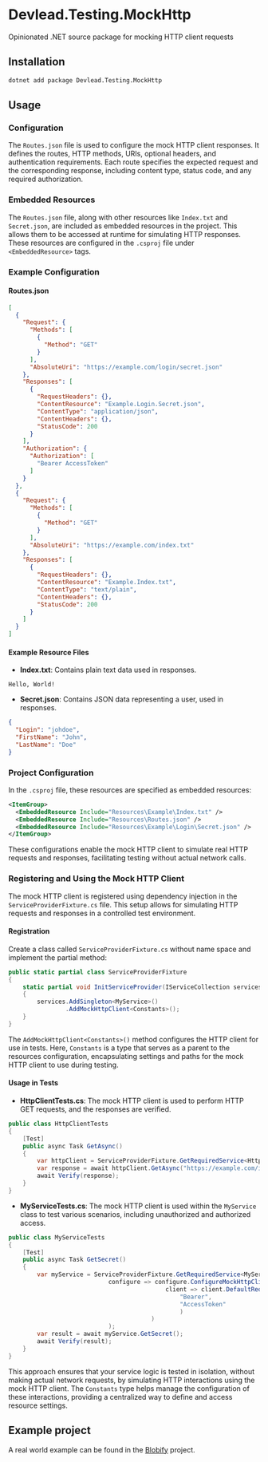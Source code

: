 # Devlead.Testing.MockHttp

Opinionated .NET source package for mocking HTTP client requests

## Installation

```bash
dotnet add package Devlead.Testing.MockHttp
```

## Usage

### Configuration

The `Routes.json` file is used to configure the mock HTTP client responses. It defines the routes, HTTP methods, URIs, optional headers, and authentication requirements. Each route specifies the expected request and the corresponding response, including content type, status code, and any required authorization.

### Embedded Resources

The `Routes.json` file, along with other resources like `Index.txt` and `Secret.json`, are included as embedded resources in the project. This allows them to be accessed at runtime for simulating HTTP responses. These resources are configured in the `.csproj` file under `<EmbeddedResource>` tags.

### Example Configuration

#### Routes.json

```json
[
  {
    "Request": {
      "Methods": [
        {
          "Method": "GET"
        }
      ],
      "AbsoluteUri": "https://example.com/login/secret.json"
    },
    "Responses": [
      {
        "RequestHeaders": {},
        "ContentResource": "Example.Login.Secret.json",
        "ContentType": "application/json",
        "ContentHeaders": {},
        "StatusCode": 200
      }
    ],
    "Authorization": {
      "Authorization": [
        "Bearer AccessToken"
      ]
    }
  },
  {
    "Request": {
      "Methods": [
        {
          "Method": "GET"
        }
      ],
      "AbsoluteUri": "https://example.com/index.txt"
    },
    "Responses": [
      {
        "RequestHeaders": {},
        "ContentResource": "Example.Index.txt",
        "ContentType": "text/plain",
        "ContentHeaders": {},
        "StatusCode": 200
      }
    ]
  }
]
```

#### Example Resource Files

- **Index.txt**: Contains plain text data used in responses.

```plaintext
Hello, World!
```

- **Secret.json**: Contains JSON data representing a user, used in responses.

```json
{
  "Login": "johdoe",
  "FirstName": "John",
  "LastName": "Doe"
}
```

### Project Configuration

In the `.csproj` file, these resources are specified as embedded resources:

```xml
<ItemGroup>
  <EmbeddedResource Include="Resources\Example\Index.txt" />
  <EmbeddedResource Include="Resources\Routes.json" />
  <EmbeddedResource Include="Resources\Example\Login\Secret.json" />
</ItemGroup>
```

These configurations enable the mock HTTP client to simulate real HTTP requests and responses, facilitating testing without actual network calls.

### Registering and Using the Mock HTTP Client

The mock HTTP client is registered using dependency injection in the `ServiceProviderFixture.cs` file. This setup allows for simulating HTTP requests and responses in a controlled test environment.

#### Registration

Create a class called `ServiceProviderFixture.cs` without name space and implement the partial method:

```csharp
public static partial class ServiceProviderFixture
{
    static partial void InitServiceProvider(IServiceCollection services)
    {
        services.AddSingleton<MyService>()
                .AddMockHttpClient<Constants>();
    }
}
```

The `AddMockHttpClient<Constants>()` method configures the HTTP client for use in tests. Here, `Constants` is a type that serves as a parent to the resources configuration, encapsulating settings and paths for the mock HTTP client to use during testing.

#### Usage in Tests

- **HttpClientTests.cs**: The mock HTTP client is used to perform HTTP GET requests, and the responses are verified.

```csharp
public class HttpClientTests
{
    [Test]
    public async Task GetAsync()
    {
        var httpClient = ServiceProviderFixture.GetRequiredService<HttpClient>();
        var response = await httpClient.GetAsync("https://example.com/index.txt");
        await Verify(response);
    }
}
```

- **MyServiceTests.cs**: The mock HTTP client is used within the `MyService` class to test various scenarios, including unauthorized and authorized access.

```csharp
public class MyServiceTests
{
    [Test]
    public async Task GetSecret()
    {
        var myService = ServiceProviderFixture.GetRequiredService<MyService>(
                            configure => configure.ConfigureMockHttpClient<Constants>(
                                            client => client.DefaultRequestHeaders.Authorization = new System.Net.Http.Headers.AuthenticationHeaderValue(
                                                "Bearer",
                                                "AccessToken"
                                                )
                                        )
                            );
        var result = await myService.GetSecret();
        await Verify(result);
    }
}
```

This approach ensures that your service logic is tested in isolation, without making actual network requests, by simulating HTTP interactions using the mock HTTP client. The `Constants` type helps manage the configuration of these interactions, providing a centralized way to define and access resource settings.


## Example project

A real world example can be found in the [Blobify](https://github.com/devlead/Blobify) project.
